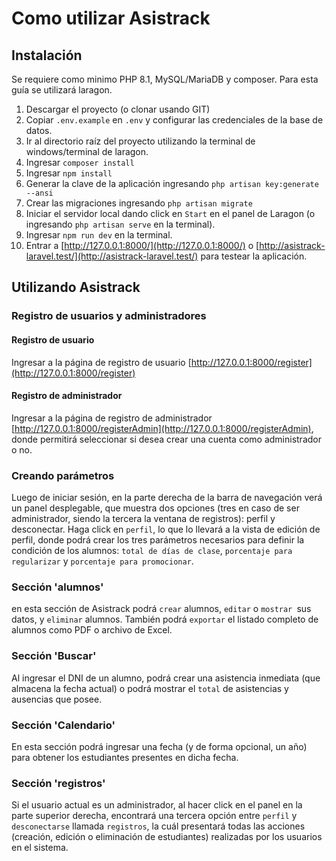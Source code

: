 # Como utilizar Asistrack

## Instalación 
Se requiere como minimo PHP 8.1, MySQL/MariaDB y composer.
Para esta guía se utilizará laragon.

1. Descargar el proyecto (o clonar usando GIT)
2. Copiar `.env.example` en `.env` y configurar las credenciales de la base de datos.
3. Ir al directorio raíz del proyecto utilizando la terminal de windows/terminal de laragon.
4. Ingresar `composer install`
5. Ingresar `npm install`
6. Generar la clave de la aplicación ingresando `php artisan key:generate --ansi`
7. Crear las migraciones ingresando `php artisan migrate`
8. Iniciar el servidor local dando click en `Start` en el panel de Laragon (o ingresando `php artisan serve` en la terminal).
9. Ingresar `npm run dev` en la terminal.
10. Entrar a [http://127.0.0.1:8000/](http://127.0.0.1:8000/) o [http://asistrack-laravel.test/](http://asistrack-laravel.test/) para testear la aplicación.

## Utilizando Asistrack
 ### Registro de usuarios y administradores
  #### Registro de usuario
   Ingresar a la página de registro de usuario [http://127.0.0.1:8000/register](http://127.0.0.1:8000/register)
  #### Registro de administrador
   Ingresar a la página de registro de administrador [http://127.0.0.1:8000/registerAdmin](http://127.0.0.1:8000/registerAdmin), donde permitirá seleccionar si desea crear una cuenta como administrador o no.
 ### Creando parámetros
  Luego de iniciar sesión, en la parte derecha de la barra de navegación verá un panel desplegable, que muestra dos opciones (tres en caso de ser administrador, siendo la tercera la ventana de registros): perfil y desconectar.
  Haga click en `perfil`, lo que lo llevará a la vista de edición de perfil, donde podrá crear los tres parámetros necesarios para definir la condición de los alumnos: `total de días de clase`, `porcentaje para regularizar` y `porcentaje para promocionar`.
 ### Sección 'alumnos'
  en esta sección de Asistrack podrá `crear` alumnos, `editar` o `mostrar `sus datos, y `eliminar` alumnos. También podrá `exportar` el listado completo de alumnos como PDF o archivo de Excel.
 ### Sección 'Buscar'
  Al ingresar el DNI de un alumno, podrá crear una asistencia inmediata (que almacena la fecha actual) o podrá mostrar el `total` de asistencias y ausencias que posee.
 ### Sección 'Calendario'
  En esta sección podrá ingresar una fecha (y de forma opcional, un año) para obtener los estudiantes presentes en dicha fecha.
 ### Sección 'registros'
  Si el usuario actual es un administrador, al hacer click en el panel en la parte superior derecha, encontrará una tercera opción entre `perfil` y `desconectarse` llamada `registros`, la cuál presentará todas las acciones (creación, edición o eliminación de estudiantes) realizadas por los usuarios en el sistema.
  
  
